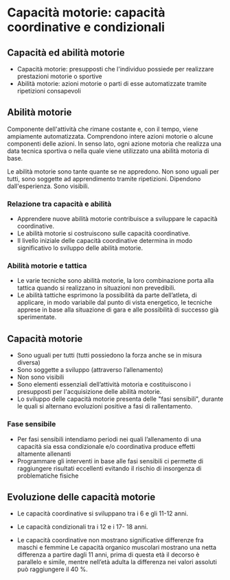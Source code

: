 
# Capacità motorie: capacità coordinative e condizionali

## Capacità ed abilità motorie

- Capacità motorie: presupposti che l'individuo possiede per realizzare prestazioni motorie o sportive
- Abilità motorie: azioni motorie o parti di esse automatizzate tramite ripetizioni consapevoli

## Abilità motorie
Componente dell'attività che rimane costante e, con il tempo, viene ampiamente automatizzata.
Comprendono intere azioni motorie o alcune componenti delle azioni.
In senso lato, ogni azione motoria che realizza una data tecnica sportiva o nella quale viene utilizzato una abilità motoria di base.

Le abilità motorie sono tante quante se ne appredono.
Non sono uguali per tutti, sono soggette ad apprendimento tramite ripetizioni.
Dipendono dall'esperienza.
Sono visibili.

### Relazione tra capacità e abilità
- Apprendere nuove abilità motorie contribuisce a sviluppare le capacità coordinative.
- Le abilità motorie si costruiscono sulle capacità coordinative. 
- Il livello iniziale delle capacità coordinative determina in modo significativo lo sviluppo delle abilità motorie.

### Abilità motorie e tattica
- Le varie tecniche sono abilità motorie, la loro combinazione porta alla tattica quando si realizzano in situazioni non prevedibili. 
- Le abilità tattiche esprimono la possibilità da parte dell’atleta, di applicare, in modo variabile dal punto di vista energetico, le tecniche apprese in base alla situazione di gara e alle possibilità di successo già sperimentate.

## Capacità motorie
- Sono uguali per tutti (tutti possiedono la forza anche se in misura diversa) 
- Sono soggette a sviluppo (attraverso l’allenamento)
- Non sono visibili
- Sono elementi essenziali dell’attività motoria e costituiscono i presupposti per l'acquisizione delle abilità motorie. 
- Lo sviluppo delle capacità motorie presenta delle "fasi sensibili", durante le quali si alternano evoluzioni positive a fasi di rallentamento.

### Fase sensibile
- Per fasi sensibili intendiamo periodi nei quali l’allenamento di una capacità sia essa condizionale e/o coordinativa produce effetti altamente allenanti
- Programmare gli interventi in base alle fasi sensibili ci permette di raggiungere risultati eccellenti evitando il rischio di insorgenza di problematiche fisiche

## Evoluzione delle capacità motorie
- Le capacità coordinative si sviluppano tra i 6 e gli 11-12 anni. 
- Le capacità condizionali tra i 12 e i 17- 18 anni.

- Le capacità coordinative non mostrano significative differenze fra maschi e femmine Le capacità organico muscolari mostrano una netta differenza a partire dagli 11 anni, prima di questa età il decorso è parallelo e simile, mentre nell’età adulta la differenza nei valori assoluti può raggiungere il 40 %.
<!--stackedit_data:
eyJoaXN0b3J5IjpbMTcwNTg4NDI1NiwtMjk3OTE5NDQ1XX0=
-->